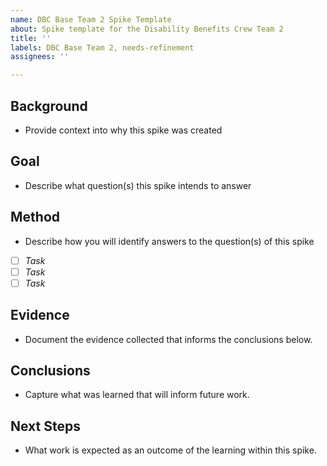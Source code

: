 ```yaml
---
name: DBC Base Team 2 Spike Template
about: Spike template for the Disability Benefits Crew Team 2
title: ''
labels: DBC Base Team 2, needs-refinement
assignees: ''

---
```


## Background
- Provide context into why this spike was created 

## Goal
- Describe what question(s) this spike intends to answer

## Method
- Describe how you will identify answers to the question(s) of this spike
- [ ] _Task_
- [ ] _Task_
- [ ] _Task_

## Evidence
- Document the evidence collected that informs the conclusions below. 

## Conclusions
- Capture what was learned that will inform future work.

## Next Steps
- What work is expected as an outcome of the learning within this spike.
